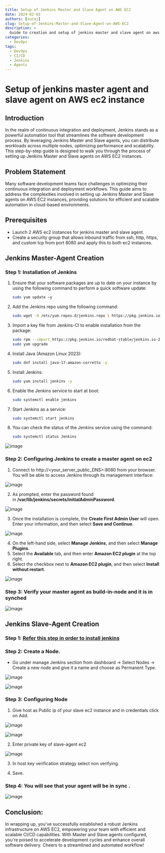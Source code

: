 ```yaml
---
title: Setup of Jenkins Master and Slave Agent on AWS EC2
date: 2024-02-01
authors: [suraj]
slug: Setup-of-Jenkins-Master-and-Slave-Agent-on-AWS-EC2
description: >
  Guide to creation and setup of jenkins master and slave agent on aws ec2 instance
categories:
  - DevOps
tags:
  - DevOps
  - CI/CD
  - Jenkins
  - Agents
---
```

# **Setup of jenkins master agent and slave agent on AWS ec2 instance**

## Introduction
In the realm of continuous integration and deployment, Jenkins stands as a powerful automation tool that streamlines the software development process. By leveraging Jenkins Master and Slave agents, you can distribute workloads across multiple nodes, optimizing performance and scalability. This step-by-step guide is designed to walk you through the process of setting up Jenkins Master and Slave agents on AWS EC2 instances.

<!-- more -->

## Problem Statement
Many software development teams face challenges in optimizing their continuous integration and deployment workflows. This guide aims to address the complexities involved in setting up Jenkins Master and Slave agents on AWS EC2 instances, providing solutions for efficient and scalable automation in cloud-based environments.

## Prerequisites
- Launch 2 AWS ec2 instances for jenkins master and slave agent.
- Create a security group that allows inbound traffic from ssh, http, https, and custom tcp from port 8080 and apply this to both ec2 instances.

## **Jenkins Master-Agent Creation**

### Step 1: Installation of Jenkins

1. Ensure that your software packages are up to date on your instance by using the following command to perform a quick software update:
   ```bash
   sudo yum update –y
   ```
2. Add the Jenkins repo using the following command:
   ```bash
   sudo wget -O /etc/yum.repos.d/jenkins.repo \ https://pkg.jenkins.io/redhat-stable/jenkins.repo
   ```
3. Import a key file from Jenkins-CI to enable installation from the package:
   ```bash
   sudo rpm --import https://pkg.jenkins.io/redhat-stable/jenkins.io-2023.key
   sudo yum upgrade
   ```
4. Install Java (Amazon Linux 2023):
   ```bash
   sudo dnf install java-17-amazon-corretto -y
   ```
5. Install Jenkins:
   ```bash
   sudo yum install jenkins -y
   ```
6. Enable the Jenkins service to start at boot:
   ```bash
   sudo systemctl enable jenkins
   ```
7. Start Jenkins as a service:
   ```bash
   sudo systemctl start jenkins
   ```
8. You can check the status of the Jenkins service using the command:
   ```bash
   sudo systemctl status Jenkins
   ```
![image](https://github.com/Flairminds/blogs/assets/135031436/f56a8209-c87e-4db4-bfb6-d5fd10ce628e)


### Step 2: Configuring Jenkins to create a master agent on ec2

1. Connect to http://<your\_server\_public\_DNS>:8080 from your browser. You will be able to access Jenkins through its management interface:

![image](https://github.com/Flairminds/blogs/assets/135031436/4101ebd6-eefa-4c7c-824b-a487cefab52f)

2. As prompted, enter the password found in **/var/lib/jenkins/secrets/initialAdminPassword**.

  ![image](https://github.com/Flairminds/blogs/assets/135031436/3635e206-f86a-4adf-aae0-84f8e4bd1732)

3. Once the installation is complete, the **Create First Admin User** will open. Enter your information, and then select **Save and Continue**.

![image](https://github.com/Flairminds/blogs/assets/135031436/62ff5a7c-e391-4ab1-8b95-5eae03a6d611)

4. On the left-hand side, select **Manage Jenkins**, and then select **Manage Plugins**.
5. Select the **Available** tab, and then enter **Amazon EC2 plugin** at the top right.
6. Select the checkbox next to **Amazon EC2 plugin**, and then select **Install without restart**.

![image](https://github.com/Flairminds/blogs/assets/135031436/06be932e-b0e9-475d-be76-9701c25f5fdd)

### Step 3: Verify your master agent as build-in-node and it is in synched

![image](https://github.com/Flairminds/blogs/assets/135031436/2810a64b-5e39-4cd3-99a4-743ae01afcb5)

## **Jenkins Slave-Agent Creation**

### Step 1: [Refer this step in order to install jenkins](#step-1-installation-of-jenkins)

### Step 2: Create a Node.

- Go under manage Jenkins section from dashboard -> Select Nodes -> Create a new node and give it a name and choose as Permanent Type.

![image](https://github.com/Flairminds/blogs/assets/135031436/5bbd6f78-13cd-41c0-99f0-928a259e092b)

![image](https://github.com/Flairminds/blogs/assets/135031436/9db58f00-62ac-4bc7-ab23-3b2d902ac8cc)

### Step 3: Configuring Node

1. Give host as Public ip of your slave ec2 instance and in credentials click on Add.

![image](https://github.com/Flairminds/blogs/assets/135031436/0f620c53-f091-4c9f-9d8e-be546229d444)

![image](https://github.com/Flairminds/blogs/assets/135031436/584b9e18-5bd4-4a07-a193-1df0f68429eb)

2. Enter private key of slave-agent ec2

![image](https://github.com/Flairminds/blogs/assets/135031436/5e00d5d0-a390-4fac-afa7-59477ecd5d12)

3. In host key verification strategy select non verifying.

4. Save.

### Step 4: You will see that your agent will be in sync .

![image](https://github.com/Flairminds/blogs/assets/135031436/1890227e-bbc7-4c97-b45b-b63ea865aea4)

## Conclusion:
In wrapping up, you've successfully established a robust Jenkins infrastructure on AWS EC2, empowering your team with efficient and scalable CI/CD capabilities. With Master and Slave agents configured, you're poised to accelerate development cycles and enhance overall software delivery. Cheers to a streamlined and automated workflow!

